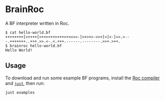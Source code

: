 # BrainRoc

A BF interpreter written in Roc.

```shell
$ cat hello-world.bf
++++++++[>++++[>++>+++>+++>+<<<<-]>+>+>->>+[<]<-]>>.>---.+++++++..+++.>>.<-.<.+++.------.--------.>>+.>++.
$ brainroc hello-world.bf
Hello World!
```

## Usage

To download and run some example BF programs, install the [Roc compiler](https://roc-lang.org) and [`just`](https://github.com/casey/just), then run:

```shell
just examples
```
